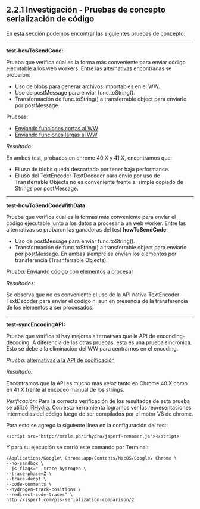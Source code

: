 2.2.1 Investigación - Pruebas de concepto serialización de código
---------------

En esta sección podemos encontrar las siguientes pruebas de concepto:

-------------
**test-howToSendCode:**

Prueba que verifica cúal es la forma más conveniente para enviar código ejecutable a los web workers.
Entre las alternativas encontradas se probaron:
* Uso de blobs para generar archivos importables en el WW.
* Uso de postMessage para enviar func.toString().
* Transformación de func.toString() a transferrable object para enviarlo por postMessage.

Pruebas:
* [Enviando funciones cortas al WW](http://jsperf.com/pjs-serialization/2)
* [Enviando funciones largas al WW](http://jsperf.com/pjs-serialization-long)

*Resultado:*

En ambos test, probados en chrome 40.X y 41.X, encontramos que:
* El uso de blobs queda descartado por tener baja performance.
* El uso del TextEncoder-TextDecoder para envio por uso de Transferrable Objects no es conveniente frente al simple copiado de Strings por postMessage.

-------------
**test-howToSendCodeWithData:**

Prueba que verifica cual es la formas más conveniente para enviar el código ejecutable junto a los datos a procesar a un web worker.
Entre las alternativas se probaron las ganadoras del test **howToSendCode**:
* Uso de postMessage para enviar func.toString().
* Transformación de func.toString() a transferrable object para enviarlo por postMessage.
En ambas siempre se envían los elementos por transferencia (Trasnferrable Objects).

*Prueba:* [Enviando código con elementos a procesar](http://jsperf.com/pjs-encoding)

*Resultados:*

Se observa que no es conveniente el uso de la API nativa TextEncoder-TextDecoder para enviar el código ni aun en presencia de la transferencia de los elementos a ser procesados.

-------------
**test-syncEncodingAPI:**

Prueba que verifica si hay mejores alternativas que la API de enconding-decoding. A diferencia de las otras pruebas, esta es una prueba sincrónica. Esto se debe a la eliminación del WW para centrarnos en el encoding.

*Prueba:* [alternativas a la API de codificación](http://jsperf.com/pjs-serialization-comparison/2)

*Resultado:*

Encontramos que la API es mucho mas veloz tanto en Chrome 40.X como en 41.X frente al encodeo manual de los strings.

*Verificación:*
Para la correcta verificación de los resultados de esta prueba se utilizó [IRHydra](http://mrale.ph/irhydra/2/). Con esta herramienta logramos ver las representaciones intermedias del código luego de ser compilados por el motor V8 de chrome.

Para esto se agrego la siguiente línea en la configuración del test:
```
<script src="http://mrale.ph/irhydra/jsperf-renamer.js"></script>
```

Y para su ejecución se corrió este comando por Terminal:
```
/Applications/Google\ Chrome.app/Contents/MacOS/Google\ Chrome \
--no-sandbox \
--js-flags="--trace-hydrogen \
--trace-phase=Z \
--trace-deopt \
--code-comments \
--hydrogen-track-positions \
--redirect-code-traces" \
http://jsperf.com/pjs-serialization-comparison/2
```
